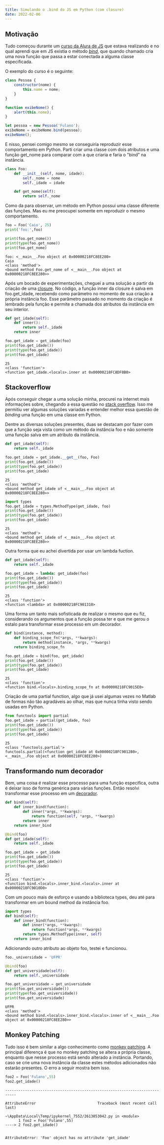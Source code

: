 ```yaml
---
title: Simulando o .bind do JS em Python (com closure)
date: 2022-02-06
---
```


## Motivação

Tudo começou durante um [curso da Alura de JS](https://cursos.alura.com.br/course/javascript-es6-orientacao-a-objetos-parte-1) que estava realizando e no qual aprendi que em JS existia o método [_bind_](https://developer.mozilla.org/en-US/docs/Web/JavaScript/Reference/Global_objects/Function/bind), que quando chamado cria uma nova função que passa a estar conectada a alguma classe especificada.

O exemplo do curso é o seguinte:

```javascript
class Pessoa {
    constructor(nome) {
        this.nome = nome;
    }
}

function exibeNome() {
    alert(this.nome);
}

let pessoa = new Pessoa('Fulano');
exibeNome = exibeNome.bind(pessoa);
exibeNome();
```

E nisso, pensei comigo mesmo se conseguiria reproduzir esse comportamento em Python. Parti criar uma classe com dois atributos e uma função get_nome para comparar com a que criaria e faria o "bind" na instância.


```python
class Foo:
    def __init__(self, nome, idade):
        self._nome = nome
        self._idade = idade

    def get_nome(self):
        return self._nome
```

Como da para observar, um método em Python possui uma classe diferente das funções. Mas eu me preocupei somente em reproduzir o mesmo comportamento.


```python
foo = Foo('Caio', 25)
print('foo:',foo)

print(foo.get_nome())
print(type(foo.get_nome))
print(foo.get_nome)
```

    foo: <__main__.Foo object at 0x00000218FC8EE280>
    Caio
    <class 'method'>
    <bound method Foo.get_nome of <__main__.Foo object at 0x00000218FC8EE280>>
    

Após um bocado de experimentações, cheguei a uma solução a partir da criação de uma [closure](https://www.geeksforgeeks.org/python-closures). No código, a função inner da closure é salva em foo.get_idade, recebendo como parâmetro no momento de sua criação a própria instância foo. Esse parâmetro passado no momento da criação é lembrado pela função e permite a chamada dos atributos da instância em seu interior.


```python
def get_idade(self):
    def inner():
        return self._idade
    return inner

foo.get_idade = get_idade(foo)
print(foo.get_idade())
print(type(foo.get_idade))
print(foo.get_idade)
```

    25
    <class 'function'>
    <function get_idade.<locals>.inner at 0x00000218FC8DF8B0>
    

## Stackoverflow 
Após conseguir chegar a uma solução minha, procurei na internet mais informações sobre, chegando a essa questão no [stack overflow](https://stackoverflow.com/questions/972/adding-a-method-to-an-existing-object-instance). Isso me permitiu ver algumas soluções variadas e entender melhor essa questão de _binding_ uma função em uma classe em Python.

Dentre as diversas soluções presentes, duas se destacam por fazer com que a função seja vista como um método da instância foo e não somente uma função salva em um atributo da instância. 


```python
def get_idade(self):
    return self._idade

foo.get_idade = get_idade.__get__(foo, Foo)
print(foo.get_idade())
print(type(foo.get_idade))
print(foo.get_idade)
```

    25
    <class 'method'>
    <bound method get_idade of <__main__.Foo object at 0x00000218FC8EE280>>
    


```python
import types
foo.get_idade = types.MethodType(get_idade, foo)
print(foo.get_idade())
print(type(foo.get_idade))
print(foo.get_idade)
```

    25
    <class 'method'>
    <bound method get_idade of <__main__.Foo object at 0x00000218FC8EE280>>
    

Outra forma que eu achei divertida por usar um lambda fuction. 


```python
def get_idade(self):
    return self._idade

foo.get_idade = lambda: get_idade(foo)
print(foo.get_idade())
print(type(foo.get_idade))
print(foo.get_idade)
```

    25
    <class 'function'>
    <function <lambda> at 0x00000218FC901310>
    

Uma forma um tanto mais sofisticada de realizar o mesmo que eu fiz, considerando os argumentos que a função possa ter e que me gerou o estalo para transformar esse processo em um decorador.


```python
def bind(instance, method):
    def binding_scope_fn(*args, **kwargs): 
        return method(instance, *args, **kwargs)
    return binding_scope_fn

foo.get_idade = bind(foo, get_idade)    
print(foo.get_idade())
print(type(foo.get_idade))
print(foo.get_idade)
```

    25
    <class 'function'>
    <function bind.<locals>.binding_scope_fn at 0x00000218FC9015E0>
    

Criação de uma partial function, algo que já usei algumas vezes no Matlab de formas não tão agradáveis ao olhar, mas que nunca tinha visto sendo usadas em Python.


```python
from functools import partial
foo.get_idade = partial(get_idade, foo)
print(foo.get_idade())
print(type(foo.get_idade))
print(foo.get_idade)
```

    25
    <class 'functools.partial'>
    functools.partial(<function get_idade at 0x00000218FC901280>, <__main__.Foo object at 0x00000218FC8EE280>)
    

## Transformando num decorador
Bem, uma coisa é realizar esse processo para uma função especifica, outra é deixar isso de forma genérica para várias funções. Então resolvi transformar esse processo em um [decorador](https://towardsdatascience.com/how-to-use-decorators-in-python-by-example-b398328163b).


```python
def bind(self):
    def inner_bind(function):
        def inner(*args, **kwargs):
            return function(self, *args, **kwargs)
        return inner
    return inner_bind

@bind(foo)
def get_idade(self):
    return self._idade

foo.get_idade = get_idade
print(foo.get_idade())
print(type(foo.get_idade))
print(foo.get_idade)
```

    25
    <class 'function'>
    <function bind.<locals>.inner_bind.<locals>.inner at 0x00000218FC9010D0>
    

Com um pouco mais de esforço e usando a biblioteca types, deu até para transformar em um bound method da instância foo.


```python
import types
def bind(self):
    def inner_bind(function):
        def inner(*args, **kwargs):
            return function(*args, **kwargs)
        return types.MethodType(inner, self)
    return inner_bind

```

Adicionando outro atributo ao objeto foo, testei e funcionou.


```python
foo._universidade = 'UFPR'

@bind(foo)
def get_universidade(self):
    return self._universidade

foo.get_universidade = get_universidade
print(foo.get_universidade())
print(type(foo.get_universidade))
print(foo.get_universidade)
```

    UFPR
    <class 'method'>
    <bound method bind.<locals>.inner_bind.<locals>.inner of <__main__.Foo object at 0x00000218FC8EE280>>
    

## Monkey Patching

Tudo isso é bem similar a algo conhecimento como [monkey patching](https://medium.com/analytics-vidhya/monkey-patching-in-python-dc3b3f52906c). A principal diferença é que no monkey patching se altera a própria classe, enquanto que nesse processo está sendo alterado a instância. Portando, caso se crie uma nova instância da classe estes métodos adicionados não estarão presentes. O erro a seguir mostra bem isso.


```python
foo2 = Foo('Fulano',55)
foo2.get_idade()
```


    ---------------------------------------------------------------------------

    AttributeError                            Traceback (most recent call last)

    ~\AppData\Local\Temp/ipykernel_7552/2613053042.py in <module>
          1 foo2 = Foo('Fulano',55)
    ----> 2 foo2.get_idade()
    

    AttributeError: 'Foo' object has no attribute 'get_idade'


